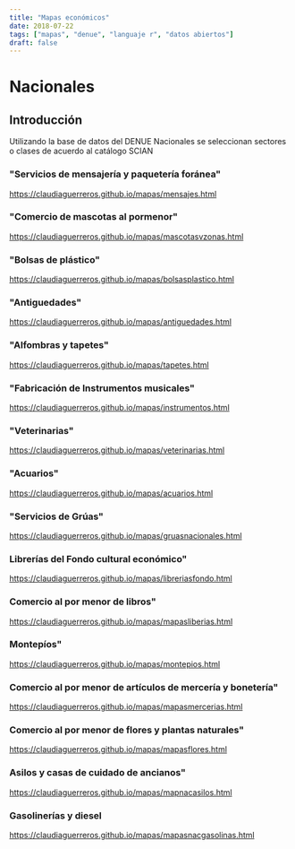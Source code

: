 ```yaml
---
title: "Mapas económicos"
date: 2018-07-22
tags: ["mapas", "denue", "languaje r", "datos abiertos"]
draft: false
---
```



# Nacionales

## Introducción

Utilizando la base de datos del DENUE Nacionales se seleccionan sectores o clases de acuerdo al catálogo
SCIAN

### "Servicios de mensajería y paquetería foránea"
<https://claudiaguerreros.github.io/mapas/mensajes.html>

### "Comercio de mascotas al pormenor"
<https://claudiaguerreros.github.io/mapas/mascotasvzonas.html>


### "Bolsas de plástico"
<https://claudiaguerreros.github.io/mapas/bolsasplastico.html>


### "Antiguedades"
<https://claudiaguerreros.github.io/mapas/antiguedades.html>

### "Alfombras y tapetes"
<https://claudiaguerreros.github.io/mapas/tapetes.html>


### "Fabricación de Instrumentos musicales"
<https://claudiaguerreros.github.io/mapas/instrumentos.html>


### "Veterinarias"
<https://claudiaguerreros.github.io/mapas/veterinarias.html>

### "Acuarios"
<https://claudiaguerreros.github.io/mapas/acuarios.html>

### "Servicios de Grúas"
<https://claudiaguerreros.github.io/mapas/gruasnacionales.html>

### Librerías del Fondo cultural económico"
<https://claudiaguerreros.github.io/mapas/libreriasfondo.html>

### Comercio al por menor de libros"
<https://claudiaguerreros.github.io/mapas/mapasliberias.html>

### Montepíos"
<https://claudiaguerreros.github.io/mapas/montepios.html>

### Comercio al por menor de artículos de mercería y bonetería"
<https://claudiaguerreros.github.io/mapas/mapasmercerias.html>

### Comercio al por menor de flores y plantas naturales"
<https://claudiaguerreros.github.io/mapas/mapasflores.html>

### Asilos y casas de cuidado de ancianos"
<https://claudiaguerreros.github.io/mapas/mapnacasilos.html>


### Gasolinerías y diesel
<https://claudiaguerreros.github.io/mapas/mapasnacgasolinas.html>
